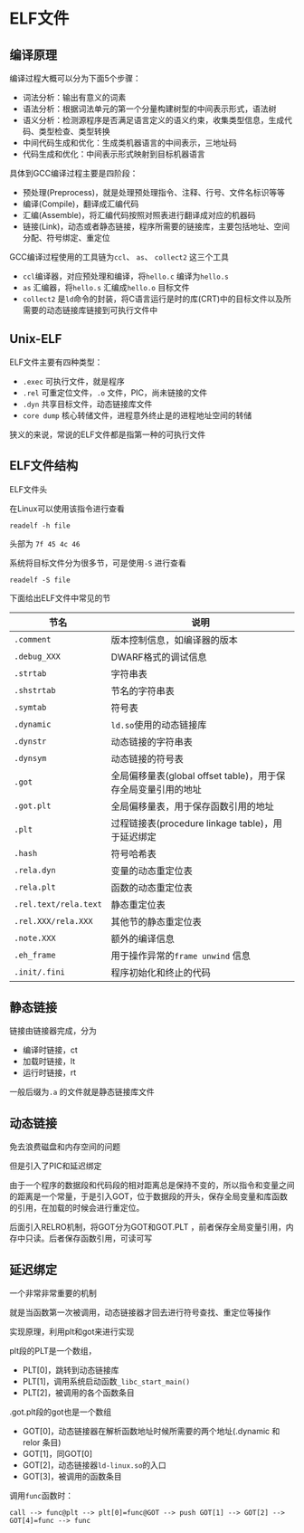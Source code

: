 # ELF文件



## 编译原理



编译过程大概可以分为下面5个步骤：

- 词法分析：输出有意义的词素
- 语法分析：根据词法单元的第一个分量构建树型的中间表示形式，语法树
- 语义分析：检测源程序是否满足语言定义的语义约束，收集类型信息，生成代码、类型检查、类型转换
- 中间代码生成和优化：生成类机器语言的中间表示，三地址码
- 代码生成和优化：中间表示形式映射到目标机器语言



具体到GCC编译过程主要是四阶段：

- 预处理(Preprocess)，就是处理预处理指令、注释、行号、文件名标识等等
- 编译(Compile)，翻译成汇编代码
- 汇编(Assemble)，将汇编代码按照对照表进行翻译成对应的机器码
- 链接(Link)，动态或者静态链接，程序所需要的链接库，主要包括地址、空间分配、符号绑定、重定位



GCC编译过程使用的工具链为`ccl`、 `as`、 `collect2` 这三个工具



- `ccl`编译器，对应预处理和编译，将`hello.c` 编译为`hello.s` 
- `as` 汇编器，将`hello.s` 汇编成`hello.o` 目标文件
- `collect2` 是`ld`命令的封装，将C语言运行是时的库(CRT)中的目标文件以及所需要的动态链接库链接到可执行文件中





## Unix-ELF



ELF文件主要有四种类型：

- `.exec` 可执行文件，就是程序
- `.rel` 可重定位文件，`.o` 文件，PIC，尚未链接的文件
- `.dyn` 共享目标文件，动态链接库文件
- `core dump` 核心转储文件，进程意外终止是的进程地址空间的转储





狭义的来说，常说的ELF文件都是指第一种的可执行文件



## ELF文件结构

ELF文件头

在Linux可以使用该指令进行查看

```
readelf -h file
```

头部为 `7f 45 4c 46`



系统将目标文件分为很多节，可是使用`-S` 进行查看

```
readelf -S file
```





下面给出ELF文件中常见的节

| 节名                  | 说明                                                         |
| --------------------- | ------------------------------------------------------------ |
| `.comment`            | 版本控制信息，如编译器的版本                                 |
| `.debug_XXX`          | DWARF格式的调试信息                                          |
| `.strtab`             | 字符串表                                                     |
| `.shstrtab`           | 节名的字符串表                                               |
| `.symtab`             | 符号表                                                       |
| `.dynamic`            | `ld.so`使用的动态链接库                                      |
| `.dynstr`             | 动态链接的字符串表                                           |
| `.dynsym`             | 动态链接的符号表                                             |
| `.got`                | 全局偏移量表(global offset table)，用于保存全局变量引用的地址 |
| `.got.plt`            | 全局偏移量表，用于保存函数引用的地址                         |
| `.plt`                | 过程链接表(procedure linkage table)，用于延迟绑定            |
| `.hash`               | 符号哈希表                                                   |
| `.rela.dyn`           | 变量的动态重定位表                                           |
| `.rela.plt`           | 函数的动态重定位表                                           |
| `.rel.text/rela.text` | 静态重定位表                                                 |
| `.rel.XXX/rela.XXX`   | 其他节的静态重定位表                                         |
| `.note.XXX`           | 额外的编译信息                                               |
| `.eh_frame`           | 用于操作异常的`frame unwind` 信息                            |
| `.init/.fini`         | 程序初始化和终止的代码                                       |







## 静态链接



链接由链接器完成，分为

- 编译时链接，ct
- 加载时链接，lt
- 运行时链接，rt



一般后缀为`.a` 的文件就是静态链接库文件





## 动态链接

免去浪费磁盘和内存空间的问题

但是引入了PIC和延迟绑定





由于一个程序的数据段和代码段的相对距离总是保持不变的，所以指令和变量之间的距离是一个常量，于是引入GOT，位于数据段的开头，保存全局变量和库函数的引用，在加载的时候会进行重定位。

后面引入RELRO机制，将GOT分为GOT和GOT.PLT ，前者保存全局变量引用，内存中只读。后者保存函数引用，可读可写





## 延迟绑定

一个非常非常重要的机制

就是当函数第一次被调用，动态链接器才回去进行符号查找、重定位等操作

实现原理，利用plt和got来进行实现



plt段的PLT是一个数组，

- PLT[0]，跳转到动态链接库
- PLT[1]，调用系统启动函数`_libc_start_main()`
- PLT[2]，被调用的各个函数条目



.got.plt段的got也是一个数组

- GOT[0]，动态链接器在解析函数地址时候所需要的两个地址(.dynamic 和 relor 条目)
- GOT[1]，同GOT[0]
- GOT[2]，动态链接器`ld-linux.so`的入口
- GOT[3]，被调用的函数条目



调用`func`函数时：

```
call --> func@plt --> plt[0]=func@GOT --> push GOT[1] --> GOT[2] --> GOT[4]=func --> func
```



